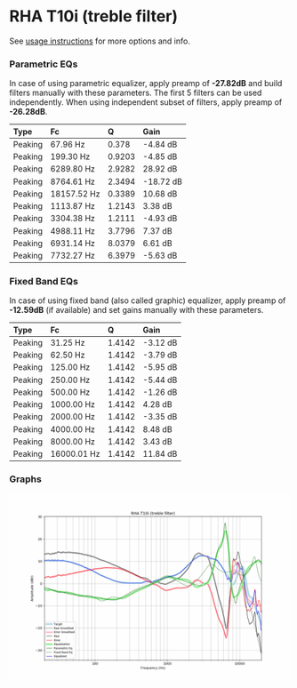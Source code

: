# RHA T10i (treble filter)
See [usage instructions](https://github.com/jaakkopasanen/AutoEq#usage) for more options and info.

### Parametric EQs
In case of using parametric equalizer, apply preamp of **-27.82dB** and build filters manually
with these parameters. The first 5 filters can be used independently.
When using independent subset of filters, apply preamp of **-26.28dB**.

| Type    | Fc          |      Q | Gain      |
|:--------|:------------|:-------|:----------|
| Peaking | 67.96 Hz    | 0.378  | -4.84 dB  |
| Peaking | 199.30 Hz   | 0.9203 | -4.85 dB  |
| Peaking | 6289.80 Hz  | 2.9282 | 28.92 dB  |
| Peaking | 8764.61 Hz  | 2.3494 | -18.72 dB |
| Peaking | 18157.52 Hz | 0.3389 | 10.68 dB  |
| Peaking | 1113.87 Hz  | 1.2143 | 3.38 dB   |
| Peaking | 3304.38 Hz  | 1.2111 | -4.93 dB  |
| Peaking | 4988.11 Hz  | 3.7796 | 7.37 dB   |
| Peaking | 6931.14 Hz  | 8.0379 | 6.61 dB   |
| Peaking | 7732.27 Hz  | 6.3979 | -5.63 dB  |

### Fixed Band EQs
In case of using fixed band (also called graphic) equalizer, apply preamp of **-12.59dB**
(if available) and set gains manually with these parameters.

| Type    | Fc          |      Q | Gain     |
|:--------|:------------|:-------|:---------|
| Peaking | 31.25 Hz    | 1.4142 | -3.12 dB |
| Peaking | 62.50 Hz    | 1.4142 | -3.79 dB |
| Peaking | 125.00 Hz   | 1.4142 | -5.95 dB |
| Peaking | 250.00 Hz   | 1.4142 | -5.44 dB |
| Peaking | 500.00 Hz   | 1.4142 | -1.26 dB |
| Peaking | 1000.00 Hz  | 1.4142 | 4.28 dB  |
| Peaking | 2000.00 Hz  | 1.4142 | -3.35 dB |
| Peaking | 4000.00 Hz  | 1.4142 | 8.48 dB  |
| Peaking | 8000.00 Hz  | 1.4142 | 3.43 dB  |
| Peaking | 16000.01 Hz | 1.4142 | 11.84 dB |

### Graphs
![](./RHA%20T10i%20(treble%20filter).png)